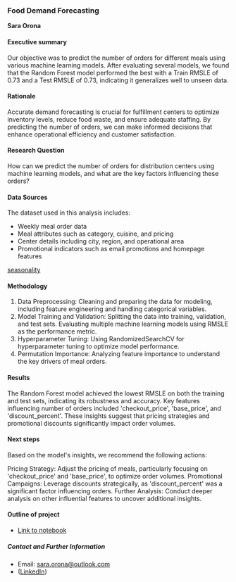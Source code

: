 ### Food Demand Forecasting

**Sara Orona**

#### Executive summary
Our objective was to predict the number of orders for different meals using various machine learning models. After evaluating several models, we found that the Random Forest model performed the best with a Train RMSLE of 0.73 and a Test RMSLE of 0.73, indicating it generalizes well to unseen data.


#### Rationale
Accurate demand forecasting is crucial for fulfillment centers to optimize inventory levels, reduce food waste, and ensure adequate staffing. By predicting the number of orders, we can make informed decisions that enhance operational efficiency and customer satisfaction.


#### Research Question
How can we predict the number of orders for distribution centers using machine learning models, and what are the key factors influencing these orders?

#### Data Sources
The dataset used in this analysis includes:

* Weekly meal order data
* Meal attributes such as category, cuisine, and pricing
* Center details including city, region, and operational area
* Promotional indicators such as email promotions and homepage features

[seasonality](https://github.com/tildahh/food-demand-forecasting/blob/main/images/seasonality_cuisine.png)

#### Methodology
1. Data Preprocessing: Cleaning and preparing the data for modeling, including feature engineering and handling categorical variables.
2. Model Training and Validation: Splitting the data into training, validation, and test sets. Evaluating multiple machine learning models using RMSLE as the performance metric.
3. Hyperparameter Tuning: Using RandomizedSearchCV for hyperparameter tuning to optimize model performance.
4. Permutation Importance: Analyzing feature importance to understand the key drivers of meal orders.

#### Results
The Random Forest model achieved the lowest RMSLE on both the training and test sets, indicating its robustness and accuracy. Key features influencing number of orders included 'checkout_price', 'base_price', and 'discount_percent'. These insights suggest that pricing strategies and promotional discounts significantly impact order volumes.

#### Next steps
Based on the model's insights, we recommend the following actions:

Pricing Strategy: Adjust the pricing of meals, particularly focusing on 'checkout_price' and 'base_price', to optimize order volumes.
Promotional Campaigns: Leverage discounts strategically, as 'discount_percent' was a significant factor influencing orders.
Further Analysis: Conduct deeper analysis on other influential features to uncover additional insights.

#### Outline of project

- [Link to notebook](https://github.com/tildahh/food-demand-forecasting/blob/main/food_demand_forecasting.ipynb)

##### Contact and Further Information
- Email: sara.orona@outlook.com
- ([LinkedIn](https://www.linkedin.com/in/sara-orona/))
